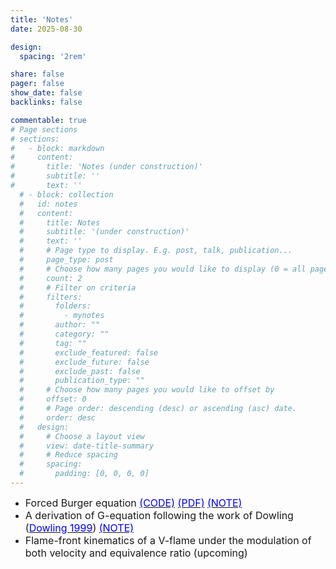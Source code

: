 ```yaml
---
title: 'Notes'
date: 2025-08-30

design:
  spacing: '2rem'

share: false
pager: false
show_date: false
backlinks: false

commentable: true
# Page sections
# sections:
#   - block: markdown
#     content:
#       title: 'Notes (under construction)'
#       subtitle: ''
#       text: ''
  # - block: collection
  #   id: notes
  #   content:
  #     title: Notes
  #     subtitle: '(under construction)'
  #     text: ''
  #     # Page type to display. E.g. post, talk, publication...
  #     page_type: post
  #     # Choose how many pages you would like to display (0 = all pages)
  #     count: 2
  #     # Filter on criteria
  #     filters:
  #       folders:
  #         - mynotes
  #       author: ""
  #       category: ""
  #       tag: ""
  #       exclude_featured: false
  #       exclude_future: false
  #       exclude_past: false
  #       publication_type: ""
  #     # Choose how many pages you would like to offset by
  #     offset: 0
  #     # Page order: descending (desc) or ascending (asc) date.
  #     order: desc
  #   design:
  #     # Choose a layout view
  #     view: date-title-summary
  #     # Reduce spacing
  #     spacing:
  #       padding: [0, 0, 0, 0]
---
```

- <font size=3>Forced Burger equation [<font color=blue>(CODE)</font>](https://github.com/taco-bro/BurgersEq_FDM-FVM.git/) [<font color=blue>(PDF)</font>](/uploads/BurgersEq_Report.pdf) [<font color=blue>(NOTE)</font>](/uploads/BurgersEq_SomeNote.pdf)</font>
- <font size=3>A derivation of G-equation following the work of Dowling ([<font color=blue>Dowling 1999</font>](https://www.cambridge.org/core/product/identifier/S0022112099005686/type/journal_article/)) [<font color=blue>(NOTE)</font>](/uploads/GEq_Derivation_followingDowling'sJFM.pdf)</font>
- <font size=3>Flame-front kinematics of a V-flame under the modulation of both velocity and equivalence ratio (upcoming)</font>
